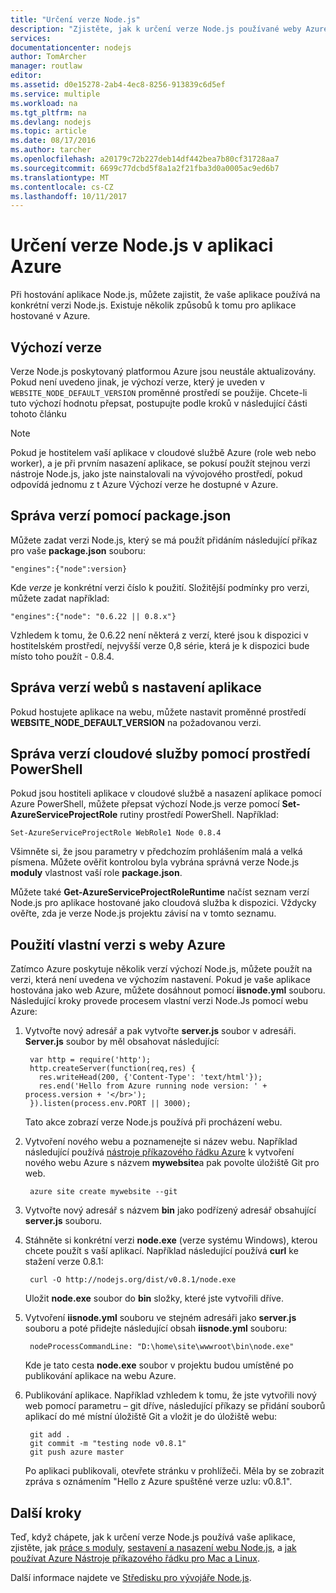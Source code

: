 ```yaml
---
title: "Určení verze Node.js"
description: "Zjistěte, jak k určení verze Node.js používané weby Azure a cloudové služby"
services: 
documentationcenter: nodejs
author: TomArcher
manager: routlaw
editor: 
ms.assetid: d0e15278-2ab4-4ec8-8256-913839c6d5ef
ms.service: multiple
ms.workload: na
ms.tgt_pltfrm: na
ms.devlang: nodejs
ms.topic: article
ms.date: 08/17/2016
ms.author: tarcher
ms.openlocfilehash: a20179c72b227deb14df442bea7b80cf31728aa7
ms.sourcegitcommit: 6699c77dcbd5f8a1a2f21fba3d0a0005ac9ed6b7
ms.translationtype: MT
ms.contentlocale: cs-CZ
ms.lasthandoff: 10/11/2017
---
```

# <a name="specifying-a-nodejs-version-in-an-azure-application"></a>Určení verze Node.js v aplikaci Azure
Při hostování aplikace Node.js, můžete zajistit, že vaše aplikace používá na konkrétní verzi Node.js. Existuje několik způsobů k tomu pro aplikace hostované v Azure.

## <a name="default-versions"></a>Výchozí verze
Verze Node.js poskytovaný platformou Azure jsou neustále aktualizovány. Pokud není uvedeno jinak, je výchozí verze, který je uveden v `WEBSITE_NODE_DEFAULT_VERSION` proměnné prostředí se použije. Chcete-li tuto výchozí hodnotu přepsat, postupujte podle kroků v následující části tohoto článku

> [!NOTE]
> Pokud je hostitelem vaší aplikace v cloudové službě Azure (role web nebo worker), a je při prvním nasazení aplikace, se pokusí použít stejnou verzi nástroje Node.js, jako jste nainstalovali na vývojového prostředí, pokud odpovídá jednomu z t Azure Výchozí verze he dostupné v Azure.
>
>

## <a name="versioning-with-packagejson"></a>Správa verzí pomocí package.json
Můžete zadat verzi Node.js, který se má použít přidáním následující příkaz pro vaše **package.json** souboru:

    "engines":{"node":version}

Kde *verze* je konkrétní verzi číslo k použití. Složitější podmínky pro verzi, můžete zadat například:

    "engines":{"node": "0.6.22 || 0.8.x"}

Vzhledem k tomu, že 0.6.22 není některá z verzí, které jsou k dispozici v hostitelském prostředí, nejvyšší verze 0,8 série, která je k dispozici bude místo toho použít - 0.8.4.

## <a name="versioning-websites-with-app-settings"></a>Správa verzí webů s nastavení aplikace
Pokud hostujete aplikace na webu, můžete nastavit proměnné prostředí **WEBSITE_NODE_DEFAULT_VERSION** na požadovanou verzi.

## <a name="versioning-cloud-services-with-powershell"></a>Správa verzí cloudové služby pomocí prostředí PowerShell
Pokud jsou hostiteli aplikace v cloudové službě a nasazení aplikace pomocí Azure PowerShell, můžete přepsat výchozí Node.js verze pomocí **Set-AzureServiceProjectRole** rutiny prostředí PowerShell. Například:

    Set-AzureServiceProjectRole WebRole1 Node 0.8.4

Všimněte si, že jsou parametry v předchozím prohlášením malá a velká písmena.  Můžete ověřit kontrolou byla vybrána správná verze Node.js **moduly** vlastnost vaší role **package.json**.

Můžete také **Get-AzureServiceProjectRoleRuntime** načíst seznam verzí Node.js pro aplikace hostované jako cloudová služba k dispozici.  Vždycky ověřte, zda je verze Node.js projektu závisí na v tomto seznamu.

## <a name="using-a-custom-version-with-azure-websites"></a>Použití vlastní verzi s weby Azure
Zatímco Azure poskytuje několik verzí výchozí Node.js, můžete použít na verzi, která není uvedena ve výchozím nastavení. Pokud je vaše aplikace hostována jako web Azure, můžete dosáhnout pomocí **iisnode.yml** souboru. Následující kroky provede procesem vlastní verzi Node.Js pomocí webu Azure:

1. Vytvořte nový adresář a pak vytvořte **server.js** soubor v adresáři. **Server.js** soubor by měl obsahovat následující:

        var http = require('http');
        http.createServer(function(req,res) {
          res.writeHead(200, {'Content-Type': 'text/html'});
          res.end('Hello from Azure running node version: ' + process.version + '</br>');
        }).listen(process.env.PORT || 3000);

    Tato akce zobrazí verze Node.js používá při procházení webu.
2. Vytvoření nového webu a poznamenejte si název webu. Například následující používá [nástroje příkazového řádku Azure] k vytvoření nového webu Azure s názvem **mywebsite**a pak povolte úložiště Git pro web.

        azure site create mywebsite --git
3. Vytvořte nový adresář s názvem **bin** jako podřízený adresář obsahující **server.js** souboru.
4. Stáhněte si konkrétní verzi **node.exe** (verze systému Windows), kterou chcete použít s vaší aplikací. Například následující používá **curl** ke stažení verze 0.8.1:

        curl -O http://nodejs.org/dist/v0.8.1/node.exe

    Uložit **node.exe** soubor do **bin** složky, které jste vytvořili dříve.
5. Vytvoření **iisnode.yml** souboru ve stejném adresáři jako **server.js** souboru a poté přidejte následující obsah **iisnode.yml** souboru:

        nodeProcessCommandLine: "D:\home\site\wwwroot\bin\node.exe"

    Kde je tato cesta **node.exe** soubor v projektu budou umístěné po publikování aplikace na webu Azure.
6. Publikování aplikace. Například vzhledem k tomu, že jste vytvořili nový web pomocí parametru – git dříve, následující příkazy se přidání souborů aplikací do mé místní úložiště Git a vložit je do úložiště webu:

        git add .
        git commit -m "testing node v0.8.1"
        git push azure master

    Po aplikaci publikovali, otevřete stránku v prohlížeči. Měla by se zobrazit zpráva s oznámením "Hello z Azure spuštěné verze uzlu: v0.8.1".

## <a name="next-steps"></a>Další kroky
Teď, když chápete, jak k určení verze Node.js používá vaše aplikace, zjistěte, jak [práce s moduly], [sestavení a nasazení webu Node.js](app-service/app-service-web-get-started-nodejs.md), a [jak používat Azure Nástroje příkazového řádku pro Mac a Linux].

Další informace najdete ve [Středisku pro vývojáře Node.js](https://azure.microsoft.com/develop/nodejs/).

[jak používat Azure Nástroje příkazového řádku pro Mac a Linux]:cli-install-nodejs.md
[nástroje příkazového řádku Azure]:cli-install-nodejs.md
[práce s moduly]: nodejs-use-node-modules-azure-apps.md
[build and deploy a Node.js Web Site]: app-service/app-service-web-get-started-nodejs.md
